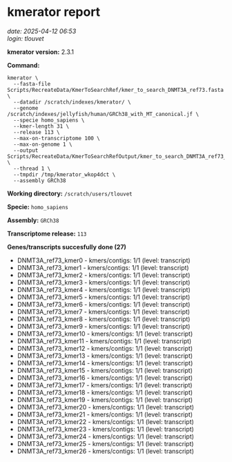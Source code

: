 # kmerator report
*date: 2025-04-12 06:53*  
*login: tlouvet*

**kmerator version:** 2.3.1

**Command:**

```
kmerator \
  --fasta-file Scripts/RecreateData/KmerToSearchRef/kmer_to_search_DNMT3A_ref73.fasta \
  --datadir /scratch/indexes/kmerator/ \
  --genome /scratch/indexes/jellyfish/human/GRCh38_with_MT_canonical.jf \
  --specie homo_sapiens \
  --kmer-length 31 \
  --release 113 \
  --max-on-transcriptome 100 \
  --max-on-genome 1 \
  --output Scripts/RecreateData/KmerToSearchRefOutput/kmer_to_search_DNMT3A_ref73_output \
  --thread 1 \
  --tmpdir /tmp/kmerator_wkop4dct \
  --assembly GRCh38
```

**Working directory:** `/scratch/users/tlouvet`

**Specie:** `homo_sapiens`

**Assembly:** `GRCh38`

**Transcriptome release:** `113`

**Genes/transcripts succesfully done (27)**

- DNMT3A_ref73_kmer0 - kmers/contigs: 1/1 (level: transcript)
- DNMT3A_ref73_kmer1 - kmers/contigs: 1/1 (level: transcript)
- DNMT3A_ref73_kmer2 - kmers/contigs: 1/1 (level: transcript)
- DNMT3A_ref73_kmer3 - kmers/contigs: 1/1 (level: transcript)
- DNMT3A_ref73_kmer4 - kmers/contigs: 1/1 (level: transcript)
- DNMT3A_ref73_kmer5 - kmers/contigs: 1/1 (level: transcript)
- DNMT3A_ref73_kmer6 - kmers/contigs: 1/1 (level: transcript)
- DNMT3A_ref73_kmer7 - kmers/contigs: 1/1 (level: transcript)
- DNMT3A_ref73_kmer8 - kmers/contigs: 1/1 (level: transcript)
- DNMT3A_ref73_kmer9 - kmers/contigs: 1/1 (level: transcript)
- DNMT3A_ref73_kmer10 - kmers/contigs: 1/1 (level: transcript)
- DNMT3A_ref73_kmer11 - kmers/contigs: 1/1 (level: transcript)
- DNMT3A_ref73_kmer12 - kmers/contigs: 1/1 (level: transcript)
- DNMT3A_ref73_kmer13 - kmers/contigs: 1/1 (level: transcript)
- DNMT3A_ref73_kmer14 - kmers/contigs: 1/1 (level: transcript)
- DNMT3A_ref73_kmer15 - kmers/contigs: 1/1 (level: transcript)
- DNMT3A_ref73_kmer16 - kmers/contigs: 1/1 (level: transcript)
- DNMT3A_ref73_kmer17 - kmers/contigs: 1/1 (level: transcript)
- DNMT3A_ref73_kmer18 - kmers/contigs: 1/1 (level: transcript)
- DNMT3A_ref73_kmer19 - kmers/contigs: 1/1 (level: transcript)
- DNMT3A_ref73_kmer20 - kmers/contigs: 1/1 (level: transcript)
- DNMT3A_ref73_kmer21 - kmers/contigs: 1/1 (level: transcript)
- DNMT3A_ref73_kmer22 - kmers/contigs: 1/1 (level: transcript)
- DNMT3A_ref73_kmer23 - kmers/contigs: 1/1 (level: transcript)
- DNMT3A_ref73_kmer24 - kmers/contigs: 1/1 (level: transcript)
- DNMT3A_ref73_kmer25 - kmers/contigs: 1/1 (level: transcript)
- DNMT3A_ref73_kmer26 - kmers/contigs: 1/1 (level: transcript)
